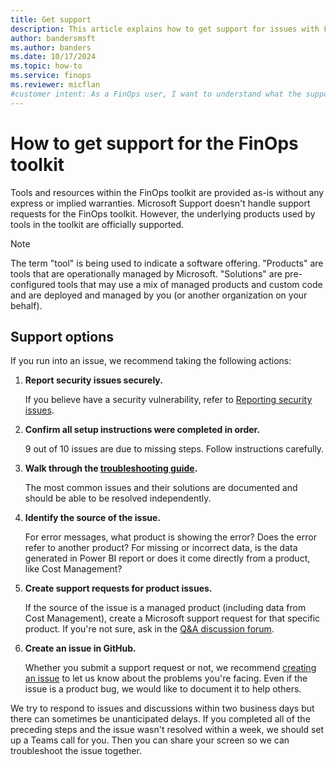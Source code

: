 ```yaml
---
title: Get support
description: This article explains how to get support for issues with FinOps toolkit solutions, including reporting security issues and troubleshooting.
author: bandersmsft
ms.author: banders
ms.date: 10/17/2024
ms.topic: how-to
ms.service: finops
ms.reviewer: micflan
#customer intent: As a FinOps user, I want to understand what the support options I have for FinOps toolkit solutions.
---
```


<!-- markdownlint-disable-next-line MD025 -->
# How to get support for the FinOps toolkit

Tools and resources within the FinOps toolkit are provided as-is without any express or implied warranties. Microsoft Support doesn't handle support requests for the FinOps toolkit. However, the underlying products used by tools in the toolkit are officially supported.

> [!NOTE]
> The term "tool" is being used to indicate a software offering. "Products" are tools that are operationally managed by Microsoft. "Solutions" are pre-configured tools that may use a mix of managed products and custom code and are deployed and managed by you (or another organization on your behalf).

## Support options

If you run into an issue, we recommend taking the following actions:

1. **Report security issues securely.**

   If you believe have a security vulnerability, refer to [Reporting security issues](https://github.com/microsoft/finops-toolkit/blob/dev/SECURITY.md).

2. **Confirm all setup instructions were completed in order.**

   9 out of 10 issues are due to missing steps. Follow instructions carefully.

3. **Walk through the [troubleshooting guide](troubleshooting.md).**

   The most common issues and their solutions are documented and should be able to be resolved independently.

4. **Identify the source of the issue.**

   For error messages, what product is showing the error? Does the error refer to another product? For missing or incorrect data, is the data generated in Power BI report or does it come directly from a product, like Cost Management?

5. **Create support requests for product issues.**

   If the source of the issue is a managed product (including data from Cost Management), create a Microsoft support request for that specific product. If you're not sure, ask in the [Q&A discussion forum](https://github.com/microsoft/finops-toolkit/discussions/categories/q-a).

6. **Create an issue in GitHub.**

   Whether you submit a support request or not, we recommend [creating an issue](https://aka.ms/ftk/ideas) to let us know about the problems you're facing. Even if the issue is a product bug, we would like to document it to help others.

We try to respond to issues and discussions within two business days but there can sometimes be unanticipated delays. If you completed all of the preceding steps and the issue wasn't resolved within a week, we should set up a Teams call for you. Then you can share your screen so we can troubleshoot the issue together.

<br>
